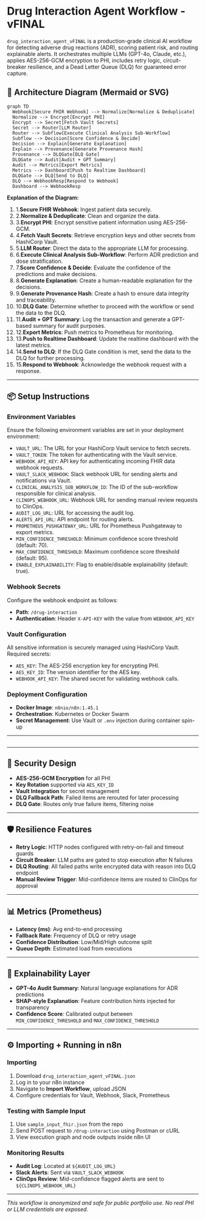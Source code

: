 # Drug Interaction Agent Workflow - vFINAL

`drug_interaction_agent_vFINAL` is a production-grade clinical AI workflow for detecting adverse drug reactions (ADR), scoring patient risk, and routing explainable alerts. It orchestrates multiple LLMs (GPT-4o, Claude, etc.), applies AES-256-GCM encryption to PHI, includes retry logic, circuit-breaker resilience, and a Dead Letter Queue (DLQ) for guaranteed error capture.

## 🧱 Architecture Diagram (Mermaid or SVG)

```
graph TD
  Webhook[Secure FHIR Webhook] --> Normalize[Normalize & Deduplicate]
  Normalize --> Encrypt[Encrypt PHI]
  Encrypt --> Secret[Fetch Vault Secrets]
  Secret --> Router[LLM Router]
  Router --> Subflow[Execute Clinical Analysis Sub-Workflow]
  Subflow --> Decision[Score Confidence & Decide]
  Decision --> Explain[Generate Explanation]
  Explain --> Provenance[Generate Provenance Hash]
  Provenance --> DLQGate[DLQ Gate]
  DLQGate --> Audit[Audit + GPT Summary]
  Audit --> Metrics[Export Metrics]
  Metrics --> Dashboard[Push to Realtime Dashboard]
  DLQGate --> DLQ[Send to DLQ]
  DLQ --> WebhookResp[Respond to Webhook]
  Dashboard --> WebhookResp

```

**Explanation of the Diagram:**

1. 1.**Secure FHIR Webhook**: Ingest patient data securely.
2. 2.**Normalize & Deduplicate**: Clean and organize the data.
3. 3.**Encrypt PHI**: Encrypt sensitive patient information using AES-256-GCM.
4. 4.**Fetch Vault Secrets**: Retrieve encryption keys and other secrets from HashiCorp Vault.
5. 5.**LLM Router**: Direct the data to the appropriate LLM for processing.
6. 6.**Execute Clinical Analysis Sub-Workflow**: Perform ADR prediction and dose stratification.
7. 7.**Score Confidence & Decide**: Evaluate the confidence of the predictions and make decisions.
8. 8.**Generate Explanation**: Create a human-readable explanation for the decisions.
9. 9.**Generate Provenance Hash**: Create a hash to ensure data integrity and traceability.
10. 10.**DLQ Gate**: Determine whether to proceed with the workflow or send the data to the DLQ.
11. 11.**Audit + GPT Summary**: Log the transaction and generate a GPT-based summary for audit purposes.
12. 12.**Export Metrics**: Push metrics to Prometheus for monitoring.
13. 13.**Push to Realtime Dashboard**: Update the realtime dashboard with the latest metrics.
14. 14.**Send to DLQ**: If the DLQ Gate condition is met, send the data to the DLQ for further processing.
15. 15.**Respond to Webhook**: Acknowledge the webhook request with a response.

---

## 📦 Setup Instructions

### Environment Variables

Ensure the following environment variables are set in your deployment environment:

- `VAULT_URL`: The URL for your HashiCorp Vault service to fetch secrets.
- `VAULT_TOKEN`: The token for authenticating with the Vault service.
- `WEBHOOK_API_KEY`: API key for authenticating incoming FHIR data webhook requests.
- `VAULT_SLACK_WEBHOOK`: Slack webhook URL for sending alerts and notifications via Vault.
- `CLINICAL_ANALYSIS_SUB_WORKFLOW_ID`: The ID of the sub-workflow responsible for clinical analysis.
- `CLINOPS_WEBHOOK_URL`: Webhook URL for sending manual review requests to ClinOps.
- `AUDIT_LOG_URL`: URL for accessing the audit log.
- `ALERTS_API_URL`: API endpoint for routing alerts.
- `PROMETHEUS_PUSHGATEWAY_URL`: URL for Prometheus Pushgateway to export metrics.
- `MIN_CONFIDENCE_THRESHOLD`: Minimum confidence score threshold (default: 70).
- `MAX_CONFIDENCE_THRESHOLD`: Maximum confidence score threshold (default: 95).
- `ENABLE_EXPLAINABILITY`: Flag to enable/disable explainability (default: true).

### Webhook Secrets

Configure the webhook endpoint as follows:

- **Path**: `/drug-interaction`
- **Authentication**: Header `X-API-KEY` with the value from `WEBHOOK_API_KEY`

### Vault Configuration

All sensitive information is securely managed using HashiCorp Vault. Required secrets:

- `AES_KEY`: The AES-256 encryption key for encrypting PHI.
- `AES_KEY_ID`: The version identifier for the AES key.
- `WEBHOOK_API_KEY`: The shared secret for validating webhook calls.

### Deployment Configuration

- **Docker Image**: `n8nio/n8n:1.45.1`
- **Orchestration**: Kubernetes or Docker Swarm
- **Secret Management**: Use Vault or `.env` injection during container spin-up

---

##

---

## 🔐 Security Design

- **AES-256-GCM Encryption** for all PHI
- **Key Rotation** supported via `AES_KEY_ID`
- **Vault Integration** for secret management
- **DLQ Fallback Path**: Failed items are rerouted for later processing
- **DLQ Gate**: Routes only true failure items, filtering noise

---

## 🛡 Resilience Features

- **Retry Logic**: HTTP nodes configured with retry-on-fail and timeout guards
- **Circuit Breaker**: LLM paths are gated to stop execution after N failures
- **DLQ Routing**: All failed paths write encrypted data with reason into DLQ endpoint
- **Manual Review Trigger**: Mid-confidence items are routed to ClinOps for approval

---

## 📊 Metrics (Prometheus)

- **Latency (ms)**: Avg end-to-end processing
- **Fallback Rate**: Frequency of DLQ or retry usage
- **Confidence Distribution**: Low/Mid/High outcome split
- **Queue Depth**: Estimated load from executions

---

## 📘 Explainability Layer

- **GPT-4o Audit Summary**: Natural language explanations for ADR predictions
- **SHAP-style Explanation**: Feature contribution hints injected for transparency
- **Confidence Score**: Calibrated output between `MIN_CONFIDENCE_THRESHOLD` and `MAX_CONFIDENCE_THRESHOLD`

---

## ⚙️ Importing + Running in n8n

### Importing

1. Download `drug_interaction_agent_vFINAL.json`
2. Log in to your n8n instance
3. Navigate to **Import Workflow**, upload JSON
4. Configure credentials for Vault, Webhook, Slack, Prometheus

### Testing with Sample Input

1. Use `sample_input_fhir.json` from the repo
2. Send POST request to `/drug-interaction` using Postman or cURL
3. View execution graph and node outputs inside n8n UI

### Monitoring Results

- **Audit Log**: Located at `${AUDIT_LOG_URL}`
- **Slack Alerts**: Sent via `VAULT_SLACK_WEBHOOK`
- **ClinOps Review**: Mid-confidence flagged alerts are sent to `${CLINOPS_WEBHOOK_URL}`

---

*This workflow is anonymized and safe for public portfolio use. No real PHI or LLM credentials are exposed.*

